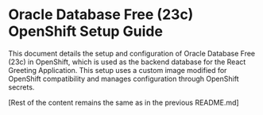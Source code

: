 # Oracle Database Free (23c) OpenShift Setup Guide

This document details the setup and configuration of Oracle Database Free (23c) in OpenShift, which is used as the backend database for the React Greeting Application. This setup uses a custom image modified for OpenShift compatibility and manages configuration through OpenShift secrets.

[Rest of the content remains the same as in the previous README.md]
